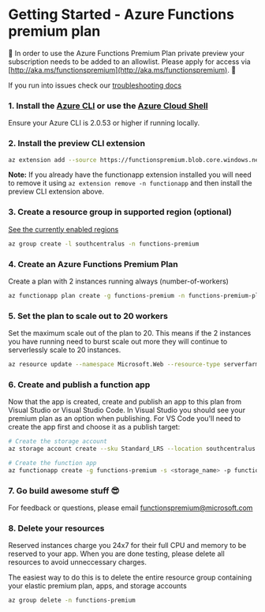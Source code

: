 # Getting Started - Azure Functions premium plan

🚧 In order to use the Azure Functions Premium Plan private preview your subscription needs to be added to an allowlist.  Please apply for access via [http://aka.ms/functionspremium](http://aka.ms/functionspremium). 🚧

If you run into issues check our [troubleshooting docs](./troubleshooting.md)

### 1. Install the [Azure CLI](https://docs.microsoft.com/en-us/cli/azure/install-azure-cli?view=azure-cli-latest) or use the [Azure Cloud Shell](https://docs.microsoft.com/en-us/azure/cloud-shell/overview)
 
Ensure your Azure CLI is 2.0.53 or higher if running locally.

### 2. Install the preview CLI extension

```bash
az extension add --source https://functionspremium.blob.core.windows.net/sdk/functionapp-0.0.1-py2.py3-none-any.whl
``` 

**Note:** If you already have the functionapp extension installed you will need to remove it using ```az extension remove -n functionapp``` and then install the preview CLI extension above.


### 3. Create a resource group in supported region (optional)

[See the currently enabled regions](overview.md#regions)

```bash
az group create -l southcentralus -n functions-premium
```

### 4. Create an Azure Functions Premium Plan
Create a plan with 2 instances running always (number-of-workers)

```bash
az functionapp plan create -g functions-premium -n functions-premium-plan -l southcentralus --number-of-workers 2 --sku EP1
```

### 5. Set the plan to scale out to 20 workers
Set the maximum scale out of the plan to 20.  This means if the 2 instances you have running need to burst scale out more they will continue to serverlessly scale to 20 instances.

```bash
az resource update --namespace Microsoft.Web --resource-type serverfarms -g functions-premium -n functions-premium-plan --set properties.maximumElasticWorkerCount=20
```

### 6. Create and publish a function app
Now that the app is created, create and publish an app to this plan from Visual Studio or Visual Studio Code.  In Visual Studio you should see your premium plan as an option when publishing.  For VS Code you'll need to create the app first and choose it as a publish target:

```bash
# Create the storage account
az storage account create --sku Standard_LRS --location southcentralus -g functions-premium -n <storage_name> 

# Create the function app
az functionapp create -g functions-premium -s <storage_name> -p functions-premium-plan -n <function_app_name>
```

### 7. Go build awesome stuff 😎

For feedback or questions, please email functionspremium@microsoft.com


### 8. Delete your resources

Reserved instances charge you 24x7 for their full CPU and memory to be reserved to your app. When you are done testing, please delete all resources to avoid unneccessary charges.

The easiest way to do this is to delete the entire resource group containing your elastic premium plan, apps, and storage accounts

```bash
az group delete -n functions-premium
```
